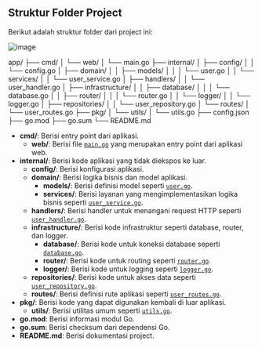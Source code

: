 ## Struktur Folder Project

Berikut adalah struktur folder dari project ini:

![image](https://github.com/user-attachments/assets/901d9747-48ae-4d9a-bb10-486cfc1354c8)


app/
├── cmd/
│   └── web/
│       └── main.go
├── internal/
│   ├── config/
│   │   └── config.go
│   ├── domain/
│   │   ├── models/
│   │   │   └── user.go
│   │   └── services/
│   │       └── user_service.go
│   ├── handlers/
│   │   └── user_handler.go
│   ├── infrastructure/
│   │   ├── database/
│   │   │   └── database.go
│   │   ├── router/
│   │   │   └── router.go
│   │   └── logger/
│   │       └── logger.go
│   ├── repositories/
│   │   └── user_repository.go
│   └── routes/
│       └── user_routes.go
├── pkg/
│ └── utils/
│ └── utils.go
├── config.json
├── go.mod
├── go.sum
└── README.md

- **cmd/**: Berisi entry point dari aplikasi.
  - **web/**: Berisi file [`main.go`](command:_github.copilot.openSymbolFromReferences?%5B%22main.go%22%2C%5B%7B%22uri%22%3A%7B%22%24mid%22%3A1%2C%22fsPath%22%3A%22c%3A%5C%5CUsers%5C%5Cdanangr%5C%5CDesktop%5C%5Cdevp%5C%5Cgithub%5C%5Cgo-fiber%5C%5CREADME.md%22%2C%22_sep%22%3A1%2C%22external%22%3A%22file%3A%2F%2F%2Fc%253A%2FUsers%2Fdanangr%2FDesktop%2Fdevp%2Fgithub%2Fgo-fiber%2FREADME.md%22%2C%22path%22%3A%22%2Fc%3A%2FUsers%2Fdanangr%2FDesktop%2Fdevp%2Fgithub%2Fgo-fiber%2FREADME.md%22%2C%22scheme%22%3A%22file%22%7D%2C%22pos%22%3A%7B%22line%22%3A3%2C%22character%22%3A12%7D%7D%5D%5D 'Go to definition') yang merupakan entry point dari aplikasi web.
- **internal/**: Berisi kode aplikasi yang tidak diekspos ke luar.
  - **config/**: Berisi konfigurasi aplikasi.
  - **domain/**: Berisi logika bisnis dan model aplikasi.
    - **models/**: Berisi definisi model seperti [`user.go`](command:_github.copilot.openSymbolFromReferences?%5B%22user.go%22%2C%5B%7B%22uri%22%3A%7B%22%24mid%22%3A1%2C%22fsPath%22%3A%22c%3A%5C%5CUsers%5C%5Cdanangr%5C%5CDesktop%5C%5Cdevp%5C%5Cgithub%5C%5Cgo-fiber%5C%5CREADME.md%22%2C%22_sep%22%3A1%2C%22external%22%3A%22file%3A%2F%2F%2Fc%253A%2FUsers%2Fdanangr%2FDesktop%2Fdevp%2Fgithub%2Fgo-fiber%2FREADME.md%22%2C%22path%22%3A%22%2Fc%3A%2FUsers%2Fdanangr%2FDesktop%2Fdevp%2Fgithub%2Fgo-fiber%2FREADME.md%22%2C%22scheme%22%3A%22file%22%7D%2C%22pos%22%3A%7B%22line%22%3A9%2C%22character%22%3A16%7D%7D%5D%5D 'Go to definition').
    - **services/**: Berisi layanan yang mengimplementasikan logika bisnis seperti [`user_service.go`](command:_github.copilot.openSymbolFromReferences?%5B%22user_service.go%22%2C%5B%7B%22uri%22%3A%7B%22%24mid%22%3A1%2C%22fsPath%22%3A%22c%3A%5C%5CUsers%5C%5Cdanangr%5C%5CDesktop%5C%5Cdevp%5C%5Cgithub%5C%5Cgo-fiber%5C%5CREADME.md%22%2C%22_sep%22%3A1%2C%22external%22%3A%22file%3A%2F%2F%2Fc%253A%2FUsers%2Fdanangr%2FDesktop%2Fdevp%2Fgithub%2Fgo-fiber%2FREADME.md%22%2C%22path%22%3A%22%2Fc%3A%2FUsers%2Fdanangr%2FDesktop%2Fdevp%2Fgithub%2Fgo-fiber%2FREADME.md%22%2C%22scheme%22%3A%22file%22%7D%2C%22pos%22%3A%7B%22line%22%3A11%2C%22character%22%3A16%7D%7D%5D%5D 'Go to definition').
  - **handlers/**: Berisi handler untuk menangani request HTTP seperti [`user_handler.go`](command:_github.copilot.openSymbolFromReferences?%5B%22user_handler.go%22%2C%5B%7B%22uri%22%3A%7B%22%24mid%22%3A1%2C%22fsPath%22%3A%22c%3A%5C%5CUsers%5C%5Cdanangr%5C%5CDesktop%5C%5Cdevp%5C%5Cgithub%5C%5Cgo-fiber%5C%5CREADME.md%22%2C%22_sep%22%3A1%2C%22external%22%3A%22file%3A%2F%2F%2Fc%253A%2FUsers%2Fdanangr%2FDesktop%2Fdevp%2Fgithub%2Fgo-fiber%2FREADME.md%22%2C%22path%22%3A%22%2Fc%3A%2FUsers%2Fdanangr%2FDesktop%2Fdevp%2Fgithub%2Fgo-fiber%2FREADME.md%22%2C%22scheme%22%3A%22file%22%7D%2C%22pos%22%3A%7B%22line%22%3A13%2C%22character%22%3A12%7D%7D%5D%5D 'Go to definition').
  - **infrastructure/**: Berisi kode infrastruktur seperti database, router, dan logger.
    - **database/**: Berisi kode untuk koneksi database seperti [`database.go`](command:_github.copilot.openSymbolFromReferences?%5B%22database.go%22%2C%5B%7B%22uri%22%3A%7B%22%24mid%22%3A1%2C%22fsPath%22%3A%22c%3A%5C%5CUsers%5C%5Cdanangr%5C%5CDesktop%5C%5Cdevp%5C%5Cgithub%5C%5Cgo-fiber%5C%5CREADME.md%22%2C%22_sep%22%3A1%2C%22external%22%3A%22file%3A%2F%2F%2Fc%253A%2FUsers%2Fdanangr%2FDesktop%2Fdevp%2Fgithub%2Fgo-fiber%2FREADME.md%22%2C%22path%22%3A%22%2Fc%3A%2FUsers%2Fdanangr%2FDesktop%2Fdevp%2Fgithub%2Fgo-fiber%2FREADME.md%22%2C%22scheme%22%3A%22file%22%7D%2C%22pos%22%3A%7B%22line%22%3A15%2C%22character%22%3A12%7D%7D%5D%5D 'Go to definition').
    - **router/**: Berisi kode untuk routing seperti [`router.go`](command:_github.copilot.openSymbolFromReferences?%5B%22router.go%22%2C%5B%7B%22uri%22%3A%7B%22%24mid%22%3A1%2C%22fsPath%22%3A%22c%3A%5C%5CUsers%5C%5Cdanangr%5C%5CDesktop%5C%5Cdevp%5C%5Cgithub%5C%5Cgo-fiber%5C%5CREADME.md%22%2C%22_sep%22%3A1%2C%22external%22%3A%22file%3A%2F%2F%2Fc%253A%2FUsers%2Fdanangr%2FDesktop%2Fdevp%2Fgithub%2Fgo-fiber%2FREADME.md%22%2C%22path%22%3A%22%2Fc%3A%2FUsers%2Fdanangr%2FDesktop%2Fdevp%2Fgithub%2Fgo-fiber%2FREADME.md%22%2C%22scheme%22%3A%22file%22%7D%2C%22pos%22%3A%7B%22line%22%3A17%2C%22character%22%3A12%7D%7D%5D%5D 'Go to definition').
    - **logger/**: Berisi kode untuk logging seperti [`logger.go`](command:_github.copilot.openSymbolFromReferences?%5B%22logger.go%22%2C%5B%7B%22uri%22%3A%7B%22%24mid%22%3A1%2C%22fsPath%22%3A%22c%3A%5C%5CUsers%5C%5Cdanangr%5C%5CDesktop%5C%5Cdevp%5C%5Cgithub%5C%5Cgo-fiber%5C%5CREADME.md%22%2C%22_sep%22%3A1%2C%22external%22%3A%22file%3A%2F%2F%2Fc%253A%2FUsers%2Fdanangr%2FDesktop%2Fdevp%2Fgithub%2Fgo-fiber%2FREADME.md%22%2C%22path%22%3A%22%2Fc%3A%2FUsers%2Fdanangr%2FDesktop%2Fdevp%2Fgithub%2Fgo-fiber%2FREADME.md%22%2C%22scheme%22%3A%22file%22%7D%2C%22pos%22%3A%7B%22line%22%3A19%2C%22character%22%3A12%7D%7D%5D%5D 'Go to definition').
  - **repositories/**: Berisi kode untuk akses data seperti [`user_repository.go`](command:_github.copilot.openSymbolFromReferences?%5B%22user_repository.go%22%2C%5B%7B%22uri%22%3A%7B%22%24mid%22%3A1%2C%22fsPath%22%3A%22c%3A%5C%5CUsers%5C%5Cdanangr%5C%5CDesktop%5C%5Cdevp%5C%5Cgithub%5C%5Cgo-fiber%5C%5CREADME.md%22%2C%22_sep%22%3A1%2C%22external%22%3A%22file%3A%2F%2F%2Fc%253A%2FUsers%2Fdanangr%2FDesktop%2Fdevp%2Fgithub%2Fgo-fiber%2FREADME.md%22%2C%22path%22%3A%22%2Fc%3A%2FUsers%2Fdanangr%2FDesktop%2Fdevp%2Fgithub%2Fgo-fiber%2FREADME.md%22%2C%22scheme%22%3A%22file%22%7D%2C%22pos%22%3A%7B%22line%22%3A22%2C%22character%22%3A12%7D%7D%5D%5D 'Go to definition').
  - **routes/**: Berisi definisi rute aplikasi seperti [`user_routes.go`](command:_github.copilot.openSymbolFromReferences?%5B%22user_routes.go%22%2C%5B%7B%22uri%22%3A%7B%22%24mid%22%3A1%2C%22fsPath%22%3A%22c%3A%5C%5CUsers%5C%5Cdanangr%5C%5CDesktop%5C%5Cdevp%5C%5Cgithub%5C%5Cgo-fiber%5C%5CREADME.md%22%2C%22_sep%22%3A1%2C%22external%22%3A%22file%3A%2F%2F%2Fc%253A%2FUsers%2Fdanangr%2FDesktop%2Fdevp%2Fgithub%2Fgo-fiber%2FREADME.md%22%2C%22path%22%3A%22%2Fc%3A%2FUsers%2Fdanangr%2FDesktop%2Fdevp%2Fgithub%2Fgo-fiber%2FREADME.md%22%2C%22scheme%22%3A%22file%22%7D%2C%22pos%22%3A%7B%22line%22%3A24%2C%22character%22%3A12%7D%7D%5D%5D 'Go to definition').
- **pkg/**: Berisi kode yang dapat digunakan kembali di luar aplikasi.
  - **utils/**: Berisi utilitas umum seperti [`utils.go`](command:_github.copilot.openSymbolFromReferences?%5B%22utils.go%22%2C%5B%7B%22uri%22%3A%7B%22%24mid%22%3A1%2C%22fsPath%22%3A%22c%3A%5C%5CUsers%5C%5Cdanangr%5C%5CDesktop%5C%5Cdevp%5C%5Cgithub%5C%5Cgo-fiber%5C%5CREADME.md%22%2C%22_sep%22%3A1%2C%22external%22%3A%22file%3A%2F%2F%2Fc%253A%2FUsers%2Fdanangr%2FDesktop%2Fdevp%2Fgithub%2Fgo-fiber%2FREADME.md%22%2C%22path%22%3A%22%2Fc%3A%2FUsers%2Fdanangr%2FDesktop%2Fdevp%2Fgithub%2Fgo-fiber%2FREADME.md%22%2C%22scheme%22%3A%22file%22%7D%2C%22pos%22%3A%7B%22line%22%3A26%2C%22character%22%3A8%7D%7D%5D%5D 'Go to definition').
- **go.mod**: Berisi informasi modul Go.
- **go.sum**: Berisi checksum dari dependensi Go.
- **README.md**: Berisi dokumentasi project.
